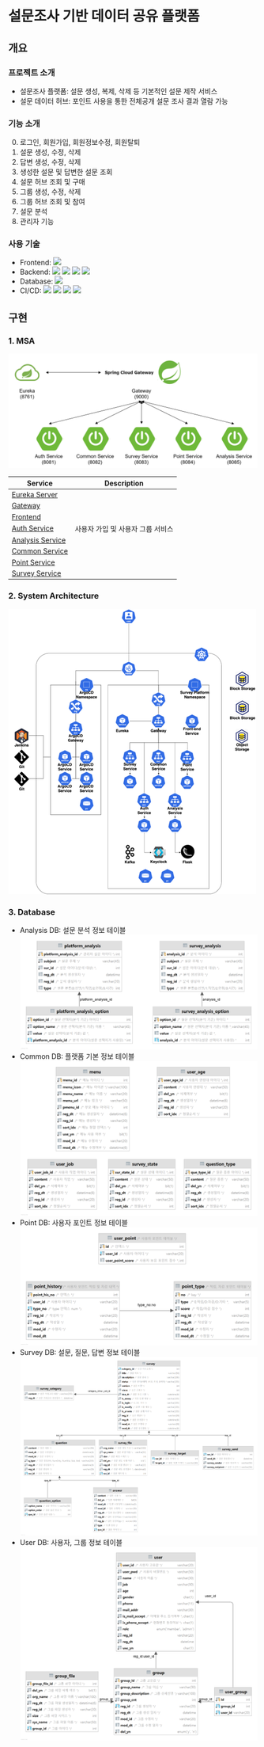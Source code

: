 # 설문조사 기반 데이터 공유 플랫폼
## 개요
### 프로젝트 소개
- 설문조사 플랫폼: 설문 생성, 복제, 삭제 등 기본적인 설문 제작 서비스
- 설문 데이터 허브: 포인트 사용을 통한 전체공개 설문 조사 결과 열람 가능
### 기능 소개
0. 로그인, 회원가입, 회원정보수정, 회원탈퇴
1. 설문 생성, 수정, 삭제
2. 답변 생성, 수정, 삭제
3. 생성한 설문 및 답변한 설문 조회
4. 설문 허브 조회 및 구매
5. 그룹 생성, 수정, 삭제
6. 그룹 허브 조회 및 참여
7. 설문 분석
8. 관리자 기능
### 사용 기술
- Frontend: 
![](https://img.shields.io/badge/React-61DAFB?style=flat-square&logo=react&logoColor=white)
- Backend: 
![](https://img.shields.io/badge/Java-007396?style=flat-square&logo=java&logoColor=white)
![](https://img.shields.io/badge/SpringBoot-6DB33F?style=flat-square&logo=springboot&logoColor=white)
![](https://img.shields.io/badge/ApacheKafka-231F20?style=flat-square&logo=apachekafka&logoColor=white)
![](https://img.shields.io/badge/KakaoiCloud-FFCD00?style=flat-square&logo=kakao&logoColor=white)
- Database:
![](https://img.shields.io/badge/MySQL-4479A1?style=flat-square&logo=mysql&logoColor=white)
- CI/CD:
![](https://img.shields.io/badge/Kubernetes-326CE5?style=flat-square&logo=kubernetes&logoColor=white)
![](https://img.shields.io/badge/Docker-2496ED?style=flat-square&logo=docker&logoColor=white)
![](https://img.shields.io/badge/Jenkins-D24939?style=flat-square&logo=jenkins&logoColor=white)
![](https://img.shields.io/badge/Argo-EF7B4D?style=flat-square&logo=argo&logoColor=white)
## 구현
### 1. MSA
![](readmeImg/msa.png)

|Service|Description|
|---|---|
|[Eureka Server](https://github.com/solbiko/survey_platform_backend_eurekaserver.git)||
|[Gateway](https://github.com/solbiko/survey_platform_backend_gateway.git)||
|[Frontend](https://github.com/solbiko/survey_platform_frontend_react.git)||
|[Auth Service](https://github.com/solbiko/survey_platform_backend_auth.git)|사용자 가입 및 사용자 그룹 서비스|
|[Analysis Service](https://github.com/OYJ-hansung/survey_platform_backend_analysis.git)||
|[Common Service](https://github.com/solbiko/survey_platform_backend_common.git)||
|[Point Service](https://github.com/stella693/survey_platform_backend_point.git)||
|[Survey Service](https://github.com/solbiko/survey_platform_backend_survey.git)||
### 2. System Architecture
![](readmeImg/sa.png)
### 3. Database
- Analysis DB: 설문 분석 정보 테이블
![](readmeImg/dbimg/analysis_db.png)
- Common DB: 플랫폼 기본 정보 테이블
![](readmeImg/dbimg/common_db.png)
- Point DB: 사용자 포인트 정보 테이블
![](readmeImg/dbimg/point_db.png)
- Survey DB: 설문, 질문, 답변 정보 테이블
![](readmeImg/dbimg/survey_db.png)
- User DB: 사용자, 그룹 정보 테이블
![](readmeImg/dbimg/user_db.png)

